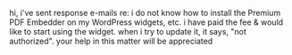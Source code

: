 hi, i've sent response e-mails re: i do not know how to install the Premium PDF Embedder on my WordPress widgets, etc. i have paid the fee & would like to start using the widget. when i try to update it, it says, "not authorized". your help in this matter will be appreciated
